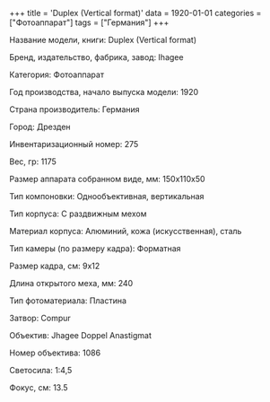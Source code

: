 +++
title = 'Duplex (Vertical format)'
data = 1920-01-01
categories = ["Фотоаппарат"]
tags = ["Германия"]
+++

Название модели, книги: Duplex (Vertical format)

Бренд, издательство, фабрика, завод: Ihagee

Категория: Фотоаппарат

Год производства, начало выпуска модели: 1920

Страна производитель: Германия

Город: Дрезден

Инвентаризационный номер: 275

Вес, гр: 1175

Размер аппарата  собранном виде, мм: 150х110х50

Тип компоновки: Однообъективная, вертикальная

Тип корпуса: С раздвижным мехом

Материал корпуса: Алюминий, кожа (искусственная), сталь

Тип камеры (по размеру кадра): Форматная

Размер кадра, см: 9х12

Длина открытого меха, мм: 240

Тип фотоматериала: Пластина

Затвор: Compur

Объектив: Jhagee Doppel Anastigmat

Номер объектива: 1086

Светосила: 1:4,5

Фокус, см: 13.5

